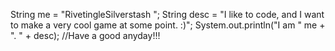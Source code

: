 String me = "RivetingleSilverstash ";
String desc = "I like to code, and I want to make a very cool game at some point. :)";
System.out.println("I am " me + ". " + desc);
//Have a good anyday!!!
